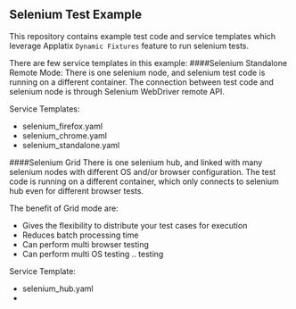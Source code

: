## Selenium Test Example

This repository contains example test code and service templates which leverage Applatix `Dynamic Fixtures` feature to run 
selenium tests.

There are few service templates in this example:
####Selenium Standalone Remote Mode:
There is one selenium node, and selenium test code is running on a different container. The connection between test code and selenium node is through Selenium WebDriver remote API.

Service Templates:

* selenium_firefox.yaml
* selenium_chrome.yaml
* selenium_standalone.yaml

####Selenium Grid
There is one selenium hub, and linked with many selenium nodes with different OS and/or browser configuration. The test code is running on a different container, which only connects to selenium hub even for different browser tests.

The benefit of Grid mode are:

* Gives the flexibility to distribute your test cases for execution
* Reduces batch processing time
* Can perform multi browser testing
* Can perform multi OS testing .. testing

Service Template:

* selenium_hub.yaml
* 
